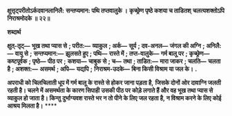 **क्षुत्तृट्परीतोऽर्कदवानलानिलै:** **सन्तप्यमान: पथि तप्तवालुके ।** **कृच्छ्रेण पृष्ठे कशया च ताडितश्** **चलत्यशक्तोऽपि निराश्रमोदके ॥ २२॥** 

**शब्दार्थ** 

**क्षुत्-तृट्—** **भूख तथा प्यास से** **; परीत:—** **व्याकुल** **; अर्क—** **सूर्य** **; दव-अनल—** **जंगल की अग्नि** **; अनिलै:—** **वायु से** **;** **सन्तप्यमान:—** **झुलसते हुए** **; पथि—** **रास्ते में** **; तप्त-वालुके—** **गर्म बालू पर** **; कृच्छ्रेण—** **कष्टपूर्वक** **; पृष्ठे—** **पीठ पर** **;** **कशया—** **चाबुक से** **; च—** **तथा** **; ताडित:—** **मारा जाकर** **; चलति—** **चलता है** **; अशक्त:—** **असमर्थ** **; अपि—** **यद्यपि** **;** **निराश्रम-उदके—** **बिना किसी विश्राम या जल के।** **.** 

**अपराधी को चिलचिलाती धूप में गर्म बालू के रास्ते से होकर जाना पड़ता है,** **जिसके दोनों ओर दावाग्नि जलती रहती है। चलने में असमर्थता के कारण सिपाही** **उसकी पीठ पर कोड़े लगाते हैं और वह भूख तथा प्यास से व्याकुल हो जाता है। किन्तु** **दुर्भाग्यवश रास्ते भर न तो पीने के लिए जल रहता है, न विश्राम करने के लिए कोई** **आश्रय मिलता है।** **** 